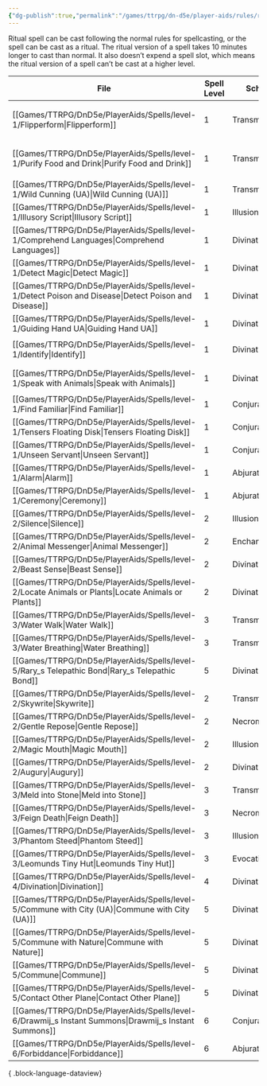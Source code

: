 ```yaml
---
{"dg-publish":true,"permalink":"/games/ttrpg/dn-d5e/player-aids/rules/rituals-spells/","tags":["ttrpg/dnd/5e","Rules"],"noteIcon":""}
---
```



 Ritual spell can be cast following the normal rules for spellcasting, or the spell can be cast as a ritual. The ritual version of a spell takes 10 minutes longer to cast than normal. It also doesn’t expend a spell slot, which means the ritual version of a spell can’t be cast at a higher level.

| File                                                                                                    | Spell Level | School        | Casting Time | Range                     |
| ------------------------------------------------------------------------------------------------------- | ----------- | ------------- | ------------ | ------------------------- |
| [[Games/TTRPG/DnD5e/PlayerAids/Spells/level-1/Flipperform\|Flipperform]]                             | 1           | Transmutation | action       | <ul><li>30 feet</li></ul> |
| [[Games/TTRPG/DnD5e/PlayerAids/Spells/level-1/Purify Food and Drink\|Purify Food and Drink]]         | 1           | Transmutation | action       | <ul><li>10 feet</li></ul> |
| [[Games/TTRPG/DnD5e/PlayerAids/Spells/level-1/Wild Cunning (UA)\|Wild Cunning (UA)]]                 | 1           | Transmutation | action       | 120 feet                  |
| [[Games/TTRPG/DnD5e/PlayerAids/Spells/level-1/Illusory Script\|Illusory Script]]                     | 1           | Illusion      | 1 minute     | touch                     |
| [[Games/TTRPG/DnD5e/PlayerAids/Spells/level-1/Comprehend Languages\|Comprehend Languages]]           | 1           | Divination    | action       | self                      |
| [[Games/TTRPG/DnD5e/PlayerAids/Spells/level-1/Detect Magic\|Detect Magic]]                           | 1           | Divination    | action       | self                      |
| [[Games/TTRPG/DnD5e/PlayerAids/Spells/level-1/Detect Poison and Disease\|Detect Poison and Disease]] | 1           | Divination    | action       | self                      |
| [[Games/TTRPG/DnD5e/PlayerAids/Spells/level-1/Guiding Hand UA\|Guiding Hand UA]]                     | 1           | Divination    | 1 minute     | 5 feet                    |
| [[Games/TTRPG/DnD5e/PlayerAids/Spells/level-1/Identify\|Identify]]                                   | 1           | Divination    | 1 minute     | <ul><li>touch</li></ul>   |
| [[Games/TTRPG/DnD5e/PlayerAids/Spells/level-1/Speak with Animals\|Speak with Animals]]               | 1           | Divination    | action       | <ul><li>self</li></ul>    |
| [[Games/TTRPG/DnD5e/PlayerAids/Spells/level-1/Find Familiar\|Find Familiar]]                         | 1           | Conjuration   | 1 hour       | 10 feet                   |
| [[Games/TTRPG/DnD5e/PlayerAids/Spells/level-1/Tensers Floating Disk\|Tensers Floating Disk]]         | 1           | Conjuration   | action       | 30 feet                   |
| [[Games/TTRPG/DnD5e/PlayerAids/Spells/level-1/Unseen Servant\|Unseen Servant]]                       | 1           | Conjuration   | action       | 60 feet                   |
| [[Games/TTRPG/DnD5e/PlayerAids/Spells/level-1/Alarm\|Alarm]]                                         | 1           | Abjuration    | 1 minute     | 30 feet                   |
| [[Games/TTRPG/DnD5e/PlayerAids/Spells/level-1/Ceremony\|Ceremony]]                                   | 1           | Abjuration    | 1 hour       | touch                     |
| [[Games/TTRPG/DnD5e/PlayerAids/Spells/level-2/Silence\|Silence]]                                     | 2           | Illusion      | action       | 120 feet                  |
| [[Games/TTRPG/DnD5e/PlayerAids/Spells/level-2/Animal Messenger\|Animal Messenger]]                   | 2           | Enchantment   | action       | 30 feet                   |
| [[Games/TTRPG/DnD5e/PlayerAids/Spells/level-2/Beast Sense\|Beast Sense]]                             | 2           | Divination    | action       | touch                     |
| [[Games/TTRPG/DnD5e/PlayerAids/Spells/level-2/Locate Animals or Plants\|Locate Animals or Plants]]   | 2           | Divination    | action       | self                      |
| [[Games/TTRPG/DnD5e/PlayerAids/Spells/level-3/Water Walk\|Water Walk]]                               | 3           | Transmutation | action       | 30 feet                   |
| [[Games/TTRPG/DnD5e/PlayerAids/Spells/level-3/Water Breathing\|Water Breathing]]                     | 3           | Transmutation | action       | 30 feet                   |
| [[Games/TTRPG/DnD5e/PlayerAids/Spells/level-5/Rary_s Telepathic Bond\|Rary_s Telepathic Bond]]       | 5           | Divination    | action       | 30 feet                   |
| [[Games/TTRPG/DnD5e/PlayerAids/Spells/level-2/Skywrite\|Skywrite]]                                   | 2           | Transmutation | action       | unlimited                 |
| [[Games/TTRPG/DnD5e/PlayerAids/Spells/level-2/Gentle Repose\|Gentle Repose]]                         | 2           | Necromancy    | action       | touch                     |
| [[Games/TTRPG/DnD5e/PlayerAids/Spells/level-2/Magic Mouth\|Magic Mouth]]                             | 2           | Illusion      | 1 minute     | 30 feet                   |
| [[Games/TTRPG/DnD5e/PlayerAids/Spells/level-2/Augury\|Augury]]                                       | 2           | Divination    | 1 minute     | self                      |
| [[Games/TTRPG/DnD5e/PlayerAids/Spells/level-3/Meld into Stone\|Meld into Stone]]                     | 3           | Transmutation | action       | touch                     |
| [[Games/TTRPG/DnD5e/PlayerAids/Spells/level-3/Feign Death\|Feign Death]]                             | 3           | Necromancy    | action       | touch                     |
| [[Games/TTRPG/DnD5e/PlayerAids/Spells/level-3/Phantom Steed\|Phantom Steed]]                         | 3           | Illusion      | 1 minute     | 30 feet                   |
| [[Games/TTRPG/DnD5e/PlayerAids/Spells/level-3/Leomunds Tiny Hut\|Leomunds Tiny Hut]]                 | 3           | Evocation     | 1 minute     | self                      |
| [[Games/TTRPG/DnD5e/PlayerAids/Spells/level-4/Divination\|Divination]]                               | 4           | Divination    | action       | self                      |
| [[Games/TTRPG/DnD5e/PlayerAids/Spells/level-5/Commune with City (UA)\|Commune with City (UA)]]       | 5           | Divination    | 1 minute     | self                      |
| [[Games/TTRPG/DnD5e/PlayerAids/Spells/level-5/Commune with Nature\|Commune with Nature]]             | 5           | Divination    | 1 minute     | self                      |
| [[Games/TTRPG/DnD5e/PlayerAids/Spells/level-5/Commune\|Commune]]                                     | 5           | Divination    | 1 minute     | self                      |
| [[Games/TTRPG/DnD5e/PlayerAids/Spells/level-5/Contact Other Plane\|Contact Other Plane]]             | 5           | Divination    | 1 minute     | self                      |
| [[Games/TTRPG/DnD5e/PlayerAids/Spells/level-6/Drawmij_s Instant Summons\|Drawmij_s Instant Summons]] | 6           | Conjuration   | 1 minute     | touch                     |
| [[Games/TTRPG/DnD5e/PlayerAids/Spells/level-6/Forbiddance\|Forbiddance]]                             | 6           | Abjuration    | 10 minutes   | touch                     |

{ .block-language-dataview}